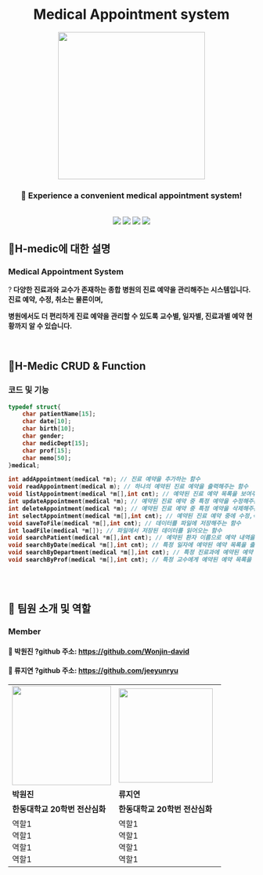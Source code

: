 <div align="center">
<h1>Medical Appointment system</h1>
<p align="center"><img src="https://user-images.githubusercontent.com/126576242/236667615-241d0d4c-c3d8-43c2-b798-d49e5f2f970b.png" height="300px" width="300px"></p>
  
### :hospital: Experience a convenient medical appointment system!
<br/>
<img src="https://img.shields.io/badge/HTML-E34F26?style=flat&logo=HTML5&logoColor=white"/>
<img src="https://img.shields.io/badge/C-00CCFF?style=flat&logo=C&logoColor=white"/>
<img src="https://img.shields.io/badge/VisualStudioCode-0000FF?style=flat-square&logo=VisualStudioCode&logoColor="black"/>
<img src="https://img.shields.io/badge/Markdown-000000?style=flat-square&logo=Markdown&logoColor="white"/>

</div>

## :rocket:H-medic에 대한 설명
### Medical Appointment System
?<b> 다양한 진료과와 교수가 존재하는 종합 병원의 진료 예약을 관리해주는 시스템입니다. 진료 예약, 수정, 취소는 물론이며,
  
   병원에서도 더 편리하게 진료 예약을 관리할 수 있도록 교수별, 일자별, 진료과별 예약 현황까지 알 수 있습니다.
 
<br/>

## :rocket:H-Medic CRUD & Function
### 코드 및 기능
```c
typedef struct{
    char patientName[15];
    char date[10];
    char birth[10];
    char gender;
    char medicDept[15];
    char prof[15];
    char memo[50];
}medical;

int addAppointment(medical *m); // 진료 예약을 추가하는 함수
void readAppointment(medical m); // 하나의 예약된 진료 예약을 출력해주는 함수 
void listAppointment(medical *m[],int cnt); // 예약된 진료 예약 목록을 보여주는 함수
int updateAppointment(medical *m); // 예약된 진료 예약 중 특정 예약을 수정해주는 함수
int deleteAppointment(medical *m); // 예약된 진료 예약 중 특정 예약을 삭제해주는 함수
int selectAppointment(medical *m[],int cnt); // 예약된 진료 예약 중에 수정,삭제하고 싶은 예약을 선택해주는 함수
void saveToFile(medical *m[],int cnt); // 데이터를 파일에 저장해주는 함수
int loadFile(medical *m[]); // 파일에서 저장된 데이터를 읽어오는 함수
void searchPatient(medical *m[],int cnt); // 예약된 환자 이름으로 예약 내역을 출력해주는 함수 
void searchByDate(medical *m[],int cnt); // 특정 일자에 예약된 예약 목록을 출력해주는 함수
void searchByDepartment(medical *m[],int cnt); // 특정 진료과에 예약된 예약 목록을 출력해주는 함수
void searchByProf(medical *m[],int cnt); // 특정 교수에게 예약된 예약 목록을 출력해주는 함수
 
```
<br/>
  
## :rocket: 팀원 소개 및 역할
### Member
####  :boy: 박원진 ?github 주소: https://github.com/Wonjin-david
####  :girl: 류지연 ?github 주소: https://github.com/jeeyunryu
<table>
  <tr>
    <td style = "width: 50%;">
      <img src="https://user-images.githubusercontent.com/126576242/236665332-2f80adb4-9b32-4a7e-bc93-aca8e4597df4.png" style = "width : 21vw"/>
    </td>
    <td style = "width: 50%;">
      <!--
      <img src="https://user-images.githubusercontent.com/68150327/236711722-93e72af3-cfe7-4390-b30f-a77bc7c388b1.jpg" style = "width : 20vw"/>
      -->
      <img src="https://user-images.githubusercontent.com/126576242/236716605-589fe838-c4e8-4f1b-acf2-5eb59d240ae5.jpg" style = "width : 20vw"/>
    </td>
  </tr>
  <tr>
    <td><b> 박원진 </b></td>
    <td><b> 류지연 </b></td>
  </tr>
  <tr>
    <td><b> 한동대학교 20학번 전산심화 </b></td>
    <td><b> 한동대학교 20학번 전산심화 </b></td>
  </tr>
  <tr>
    <td>
      역할1<br>
      역할1<br>
      역할1<br>
      역할1<br>
    </td>
    <td>
      역할1<br>
      역할1<br>
      역할1<br>
      역할1<br>
    </td>
  </tr>
</table>

